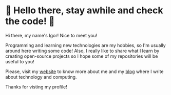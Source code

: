 # 👋 Hello there, stay awhile and check the code!  🦊

Hi there, my name's Igor! Nice to meet you!
 
Programming and learning new technologies are my hobbies, so I'm usually around here writing some code! Also, I really like to share what I learn by creating open-source projects so I hope some of my repositories will be useful to you!
 
Please, visit my [website](https://www.ipeternella.com/) to know more about me and my [blog](https://www.ipeternella.com/blog) where I write about technology and computing.
 
Thanks for visting my profile!
